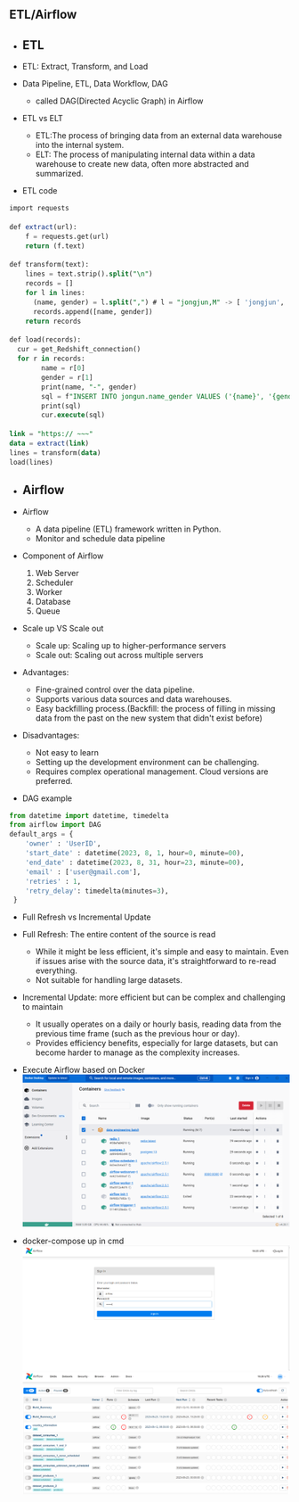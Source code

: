 ## ETL/Airflow

* ## ETL

* ETL: Extract, Transform, and Load
* Data Pipeline, ETL, Data Workflow, DAG
  * called DAG(Directed Acyclic Graph) in Airflow
* ETL vs ELT
  * ETL:The process of bringing data from an external data warehouse into the internal system.
  * ELT: The process of manipulating internal data within a data warehouse to create new data, often more abstracted and summarized.

* ETL code
```SQL
import requests

def extract(url):
    f = requests.get(url)
    return (f.text)

def transform(text):
    lines = text.strip().split("\n")
    records = []
    for l in lines:
      (name, gender) = l.split(",") # l = "jongjun,M" -> [ 'jongjun', 'M' ]
      records.append([name, gender])
    return records

def load(records):
  cur = get_Redshift_connection()
  for r in records:
        name = r[0]
        gender = r[1]
        print(name, "-", gender)
        sql = f"INSERT INTO jongun.name_gender VALUES ('{name}', '{gender}')"
        print(sql)
        cur.execute(sql)

link = "https:// ~~~"
data = extract(link)
lines = transform(data)
load(lines)
```
* ## Airflow

* Airflow
  * A data pipeline (ETL) framework written in Python.
  * Monitor and schedule data pipeline

* Component of Airflow
  1. Web Server
  2. Scheduler
  3. Worker
  4. Database
  5. Queue

 * Scale up VS Scale out
   * Scale up: Scaling up to higher-performance servers
   * Scale out: Scaling out across multiple servers

* Advantages:
  * Fine-grained control over the data pipeline.
  * Supports various data sources and data warehouses.
  * Easy backfilling process.(Backfill: the process of filling in missing data from the past on the new system that didn't exist before)

 * Disadvantages:
   * Not easy to learn
   * Setting up the development environment can be challenging.
   * Requires complex operational management. Cloud versions are preferred.
    
 * DAG example
```Python
from datetime import datetime, timedelta
from airflow import DAG
default_args = {
    'owner' : 'UserID',
    'start_date' : datetime(2023, 8, 1, hour=0, minute=00),
    'end_date' : datetime(2023, 8, 31, hour=23, minute=00),
    'email' : ['user@gmail.com'],
    'retries' : 1,
    'retry_delay': timedelta(minutes=3),
 }
```
* Full Refresh vs Incremental Update

* Full Refresh: The entire content of the source is read
  * While it might be less efficient, it's simple and easy to maintain. Even if issues arise with the source data, it's straightforward to re-read everything.
  * Not suitable for handling large datasets.

* Incremental Update: more efficient but can be complex and challenging to maintain
  * It usually operates on a daily or hourly basis, reading data from the previous time frame (such as the previous hour or day).
  * Provides efficiency benefits, especially for large datasets, but can become harder to manage as the complexity increases.
  
* Execute Airflow based on Docker
 ![Docker](https://github.com/jongjunkim/Data-Engineering-Study/blob/main/img/Docker.PNG)
* docker-compose up in cmd
 ![Airflow](https://github.com/jongjunkim/Data-Engineering-Study/blob/main/img/Airflow.PNG)
![Airflow.UI](https://github.com/jongjunkim/Data-Engineering-Study/blob/main/img/Airflow_UI.PNG)

